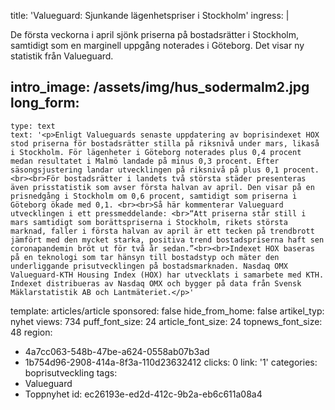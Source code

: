 title: 'Valueguard: Sjunkande lägenhetspriser i Stockholm'
ingress: |
  <p>De första veckorna i april sjönk priserna på bostadsrätter i Stockholm, samtidigt som en marginell uppgång noterades i Göteborg. Det visar ny statistik från Valueguard.
  </p>
  
intro_image: /assets/img/hus_sodermalm2.jpg
long_form:
  -
    type: text
    text: '<p>Enligt Valueguards senaste uppdatering av boprisindexet HOX stod priserna för bostadsrätter stilla på riksnivå under mars, likaså i Stockholm. För lägenheter i Göteborg noterades plus 0,4 procent medan resultatet i Malmö landade på minus 0,3 procent. Efter säsongsjustering landar utvecklingen på riksnivå på plus 0,1 procent. <br><br>För bostadsrätter i landets två största städer presenteras även prisstatistik som avser första halvan av april. Den visar på en prisnedgång i Stockholm om 0,6 procent, samtidigt som priserna i Göteborg ökade med 0,1. <br><br>Så här kommenterar Valueguard utvecklingen i ett pressmeddelande: <br>“Att priserna står still i mars samtidigt som borättspriserna i Stockholm, rikets största marknad, faller i första halvan av april är ett tecken på trendbrott jämfört med den mycket starka, positiva trend bostadspriserna haft sen coronapandemin bröt ut för två år sedan.”<br><br>Indexet HOX baseras på en teknologi som tar hänsyn till bostadstyp och mäter den underliggande prisutvecklingen på bostadsmarknaden. Nasdaq OMX Valueguard-KTH Housing Index (HOX) har utvecklats i samarbete med KTH. Indexet distribueras av Nasdaq OMX och bygger på data från Svensk Mäklarstatistik AB och Lantmäteriet.</p>'
template: articles/article
sponsored: false
hide_from_home: false
artikel_typ: nyhet
views: 734
puff_font_size: 24
article_font_size: 24
topnews_font_size: 48
region:
  - 4a7cc063-548b-47be-a624-0558ab07b3ad
  - 1b754d96-2908-414a-8f3a-110d23632412
clicks: 0
link: '1'
categories: boprisutveckling
tags:
  - Valueguard
  - Toppnyhet
id: ec26193e-ed2d-412c-9b2a-eb6c611a08a4
